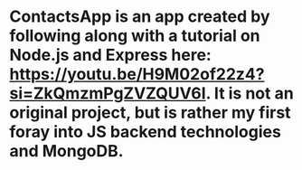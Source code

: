 # ContactsApp is an app created by following along with a tutorial on Node.js and Express here: https://youtu.be/H9M02of22z4?si=ZkQmzmPgZVZQUV6I. It is not an original project, but is rather my first foray into JS backend technologies and MongoDB.